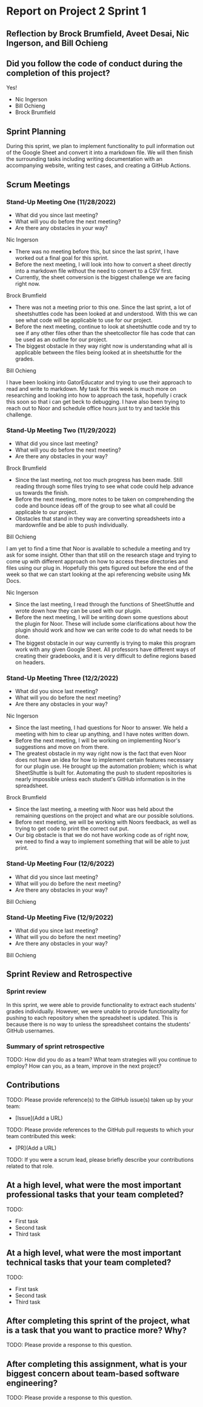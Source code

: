 # Report on Project 2 Sprint 1

## Reflection by Brock Brumfield, Aveet Desai, Nic Ingerson, and Bill Ochieng

## Did you follow the code of conduct during the completion of this project?

Yes!

- Nic Ingerson
- Bill Ochieng
- Brock Brumfield

## Sprint Planning

During this sprint, we plan to implement functionality to pull information out of the Google Sheet and convert it into a markdown file. We will then finish the surrounding tasks including writing documentation with an accompanying website, writing test cases, and creating a GitHub Actions.

## Scrum Meetings

### Stand-Up Meeting One (11/28/2022)

- What did you since last meeting?
- What will you do before the next meeting?
- Are there any obstacles in your way?

Nic Ingerson

- There was no meeting before this, but since the last sprint, I have worked out a final goal for this sprint.
- Before the next meeting, I will look into how to convert a sheet directly into a markdown file without the need to convert to a CSV first.
- Currently, the sheet conversion is the biggest challenge we are facing right now.

Brock Brumfield

- There was not a meeting prior to this one. Since the last sprint, a lot of sheetshuttles code has been looked at and understood. With this we can see what code will be applicable to use for our project.
- Before the next meeting, continue to look at sheetshuttle code and try to see if any other files other than the sheetcollector file has code that can be used as an outline for our project.
- The biggest obstacle in they way right now is understanding what all is applicable between the files being looked at in sheetshuttle for the grades.

Bill Ochieng

I have been looking into GatorEducator and trying to use their approach to read and write to markdown. My task for this week is much more on researching and looking into how to approach the task, hopefully i crack this soon so that i can get beck to debugging. I have also been trying to reach out to Noor and schedule office hours just to try and tackle this challenge.

### Stand-Up Meeting Two (11/29/2022)

- What did you since last meeting?
- What will you do before the next meeting?
- Are there any obstacles in your way?

Brock Brumfield

- Since the last meeting, not too much progress has been made. Still reading through some files trying to see what code could help advance us towards the finish.
- Before the next meeting, more notes to be taken on comprehending the code and bounce ideas off of the group to see what all could be applicable to our project.
- Obstacles that stand in they way are converting spreadsheets into a mardownfile and be able to push individually.

Bill Ochieng

I am yet to find a time that Noor is available to schedule a meeting and try ask for some insight. Other than that still on the research stage and trying to come up with different approach on how to access these directories and files using our plug in. Hopefully this gets figured out before the end of the week so that we can start looking at the api referencing website using Mk Docs.

Nic Ingerson

- Since the last meeting, I read through the functions of SheetShuttle and wrote down how they can be used with our plugin.
- Before the next meeting, I will be writing down some questions about the plugin for Noor. These will include some clarifications about how the plugin should work and how we can write code to do what needs to be done.
- The biggest obstacle in our way currently is trying to make this program work with any given Google Sheet. All professors have different ways of creating their gradebooks, and it is very difficult to define regions based on headers.

### Stand-Up Meeting Three (12/2/2022)

- What did you since last meeting?
- What will you do before the next meeting?
- Are there any obstacles in your way?

Nic Ingerson

- Since the last meeting, I had questions for Noor to answer. We held a meeting with him to clear up anything, and I have notes written down.
- Before the next meeting, I will be working on implementing Noor's suggestions and move on from there.
- The greatest obstacle in my way right now is the fact that even Noor does not have an idea for how to implement certain features necessary for our plugin use. He brought up the automation problem; which is what SheetShuttle is built for. Automating the push to student repositories is nearly impossible unless each student's GitHub information is in the spreadsheet.

Brock Brumfield

- Since the last meeting, a meeting with Noor was held about the remaining questions on the project and what are our possible solutions.
- Before next meeting, we will be working with Noors feedback, as well as trying to get code to print the correct out put.
- Our big obstacle is that we do not have working code as of right now, we need to find a way to implement something that will be able to just print.

### Stand-Up Meeting Four (12/6/2022)

- What did you since last meeting?
- What will you do before the next meeting?
- Are there any obstacles in your way?

Bill Ochieng



### Stand-Up Meeting Five (12/9/2022)

- What did you since last meeting?
- What will you do before the next meeting?
- Are there any obstacles in your way?

Bill Ochieng

## Sprint Review and Retrospective

### Sprint review

In this sprint, we were able to provide functionality to extract each students' grades individually. However, we were unable to provide functionality for pushing to each repository when the spreadsheet is updated. This is because there is no way to unless the spreadsheet contains the students' GitHub usernames.

### Summary of sprint retrospective

TODO: How did you do as a team? What team strategies will you continue to employ? How can you, as a team, improve in the next project?

## Contributions

TODO: Please provide reference(s) to the GitHub issue(s) taken up by your team:

- [Issue](Add a URL)

TODO: Please provide references to the GitHub pull requests to which your team contributed this week:

- [PR](Add a URL)

TODO: If you were a scrum lead, please briefly describe your contributions related to that role.

## At a high level, what were the most important professional tasks that your team completed?

TODO:

- First task
- Second task
- Third task

## At a high level, what were the most important technical tasks that your team completed?

TODO:

- First task
- Second task
- Third task

## After completing this sprint of the project, what is a task that you want to practice more? Why?

TODO: Please provide a response to this question.

## After completing this assignment, what is your biggest concern about team-based software engineering?

TODO: Please provide a response to this question.
